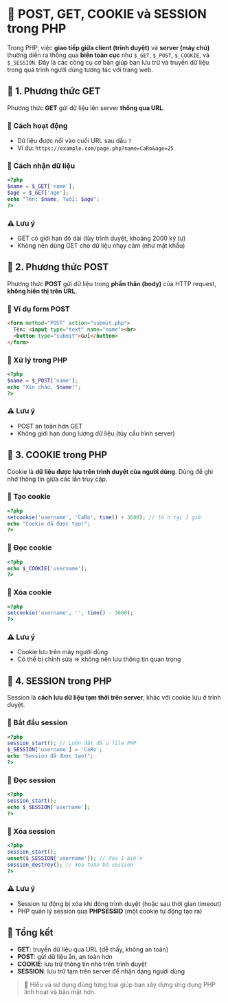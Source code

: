 # 🧩 POST, GET, COOKIE và SESSION trong PHP

Trong PHP, việc **giao tiếp giữa client (trình duyệt)** và **server (máy
chủ)** thường diễn ra thông qua **biến toàn cục** như `$_GET`, `$_POST`,
`$_COOKIE`, và `$_SESSION`. Đây là các công cụ cơ bản giúp bạn lưu trữ
và truyền dữ liệu trong quá trình người dùng tương tác với trang web.


## 🚀 1. Phương thức GET

Phương thức **GET** gửi dữ liệu lên server **thông qua URL**.

### 🔹 Cách hoạt động

-   Dữ liệu được nối vào cuối URL sau dấu `?`
-   Ví dụ: `https://example.com/page.php?name=CaRo&age=25`

### 🔹 Cách nhận dữ liệu

``` php
<?php
$name = $_GET['name'];
$age = $_GET['age'];
echo "Tên: $name, Tuổi: $age";
?>
```

### ⚠️ Lưu ý

-   GET có giới hạn độ dài (tùy trình duyệt, khoảng 2000 ký tự)
-   Không nên dùng GET cho dữ liệu nhạy cảm (như mật khẩu)


## 📨 2. Phương thức POST

Phương thức **POST** gửi dữ liệu trong **phần thân (body)** của HTTP
request, **không hiển thị trên URL**.

### 🔹 Ví dụ form POST

``` html
<form method="POST" action="submit.php">
  Tên: <input type="text" name="name"><br>
  <button type="submit">Gửi</button>
</form>
```

### 🔹 Xử lý trong PHP

``` php
<?php
$name = $_POST['name'];
echo "Xin chào, $name!";
?>
```

### ⚠️ Lưu ý

-   POST an toàn hơn GET
-   Không giới hạn dung lượng dữ liệu (tùy cấu hình server)


## 🍪 3. COOKIE trong PHP

Cookie là **dữ liệu được lưu trên trình duyệt của người dùng**. Dùng để
ghi nhớ thông tin giữa các lần truy cập.

### 🔹 Tạo cookie

``` php
<?php
setcookie('username', 'CaRo', time() + 3600); // tồn tại 1 giờ
echo "Cookie đã được tạo!";
?>
```

### 🔹 Đọc cookie

``` php
<?php
echo $_COOKIE['username'];
?>
```

### 🔹 Xóa cookie

``` php
<?php
setcookie('username', '', time() - 3600);
?>
```

### ⚠️ Lưu ý

-   Cookie lưu trên máy người dùng
-   Có thể bị chỉnh sửa =\> không nên lưu thông tin quan trọng


## 🔐 4. SESSION trong PHP

Session là **cách lưu dữ liệu tạm thời trên server**, khác với cookie
lưu ở trình duyệt.

### 🔹 Bắt đầu session

``` php
<?php
session_start(); // Luôn đặt đầu file PHP
$_SESSION['username'] = 'CaRo';
echo "Session đã được tạo!";
?>
```

### 🔹 Đọc session

``` php
<?php
session_start();
echo $_SESSION['username'];
?>
```

### 🔹 Xóa session

``` php
<?php
session_start();
unset($_SESSION['username']); // Xóa 1 biến
session_destroy(); // Xóa toàn bộ session
?>
```

### ⚠️ Lưu ý

-   Session tự động bị xóa khi đóng trình duyệt (hoặc sau thời gian
    timeout)
-   PHP quản lý session qua **PHPSESSID** (một cookie tự động tạo ra)


## 🧠 Tổng kết

-   **GET**: truyền dữ liệu qua URL (dễ thấy, không an toàn)
-   **POST**: gửi dữ liệu ẩn, an toàn hơn
-   **COOKIE**: lưu trữ thông tin nhỏ trên trình duyệt
-   **SESSION**: lưu trữ tạm trên server để nhận dạng người dùng

> 🔸 Hiểu và sử dụng đúng từng loại giúp bạn xây dựng ứng dụng PHP linh
> hoạt và bảo mật hơn.
